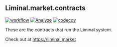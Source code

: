## Liminal.market.contracts
[![workflow](https://github.com/liminal-market/liminal.market.contracts/actions/workflows/ci.yml/badge.svg)](https://github.com/liminal-market/liminal.market.contracts/actions)
[![Analyze](https://github.com/liminal-market/liminal.market.contracts/actions/workflows/analyze.yml/badge.svg)](https://github.com/liminal-market/liminal.market.contracts/security)
[![codecov](https://codecov.io/gh/liminal-market/liminal.market.contracts/branch/main/graph/badge.svg?token=EIDKTU8G29)](https://codecov.io/gh/liminal-market/liminal.market.contracts)


These are the contracts that run the Liminal system.

Check out at https://liminal.market
